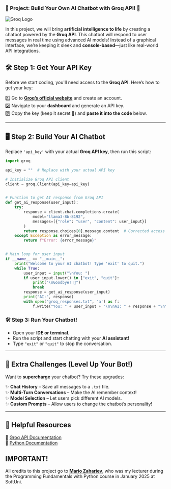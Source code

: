 ### **🧠 Project: Build Your Own AI Chatbot with Groq API! 🤖**  

![Groq Logo](https://cdn.asp.events/CLIENT_Informa__AADDE28D_5056_B739_5481D63BF875B0DF/sites/ai-summit-NY-2022/media/libraries/exhibitors/0b84f0a6-3bbd-11ee-bff906bd0f937899-cover-image.png/fit-in/1500x9999/filters:no_upscale())  

In this project, we will bring **artificial intelligence to life** by creating a chatbot powered by the **Groq API**. This chatbot will respond to user messages in real time using advanced AI models! Instead of a graphical interface, we’re keeping it sleek and **console-based**—just like real-world API integrations.  

## **🛠️ Step 1: Get Your API Key**  
Before we start coding, you'll need access to the **Groq API**. Here’s how to get your key:  

1️⃣ Go to **[Groq’s official website](https://groq.com/)** and create an account.  
2️⃣ Navigate to your **dashboard** and generate an API key.  
3️⃣ Copy the key (keep it secret 🤫) and **paste it into the code** below.  

---

## **🖥️ Step 2: Build Your AI Chatbot**  

Replace `'api_key'` with your actual **Groq API key**, then run this script:  

```python
import groq

api_key = ""  # Replace with your actual API key

# Initialize Groq API client
client = groq.Client(api_key=api_key)


# Function to get AI response from Groq API
def get_ai_response(user_input):
    try:
        response = client.chat.completions.create(
            model="llama3-8b-8192",
            messages=[{"role": "user", "content": user_input}]
        )
        return response.choices[0].message.content  # Corrected access
    except Exception as error_message:
        return f"Error: {error_message}"


# Main loop for user input
if __name__ == "__main__":
    print("Welcome to your AI chatbot! Type 'exit' to quit.")
    while True:
        user_input = input("\nYou: ")
        if user_input.lower() in ["exit", "quit"]:
            print("\nGoodbye! 👋")
            break
        response = get_ai_response(user_input)
        print("AI:", response)
        with open("groq_responses.txt", 'a') as f:
            f.write("You: " + user_input + "\n\nAI: " + response + "\n\n")
```

### **🛠️ Step 3: Run Your Chatbot!**  
- Open your **IDE or terminal**.  
- Run the script and start chatting with your **AI assistant!**  
- Type `"exit"` or `"quit"` to stop the conversation.  

---

## **🔧 Extra Challenges (Level Up Your Bot!)**  
Want to **supercharge** your chatbot? Try these upgrades:  

✨ **Chat History** – Save all messages to a `.txt` file.  
✨ **Multi-Turn Conversations** – Make the AI remember context!  
✨ **Model Selection** – Let users pick different AI models.  
✨ **Custom Prompts** – Allow users to change the chatbot’s personality!  

---

## **📌 Helpful Resources**  
🔗 [Groq API Documentation](https://console.groq.com/docs/quickstart)  
🐍 [Python Documentation](https://docs.python.org/3/)

## IMPORTANT!
All credits to this project go to **[Mario Zahariev](https://github.com/zahariev-webbersof)**, who was my lecturer during the Programming Fundamentals with Python course in January 2025 at SoftUni.
